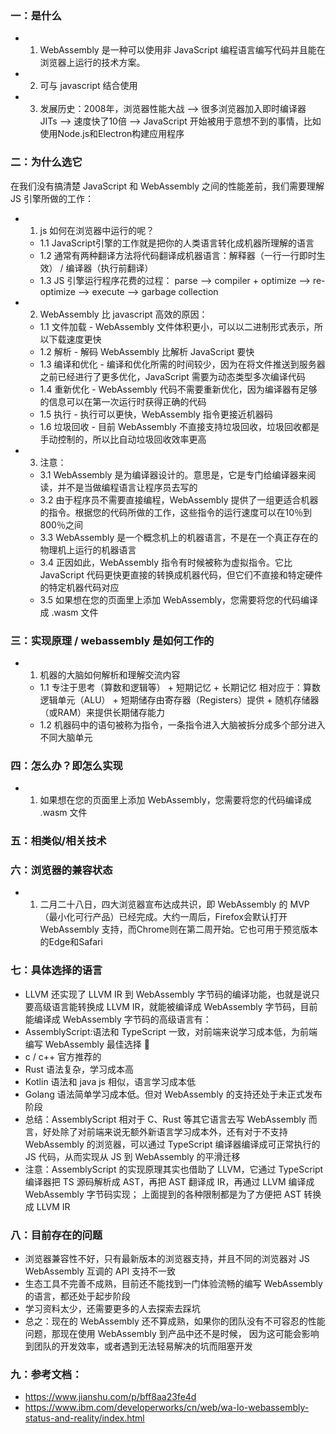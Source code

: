 ### 一：是什么

- 1. WebAssembly 是一种可以使用非 JavaScript 编程语言编写代码并且能在浏览器上运行的技术方案。
- 2. 可与 javascript 结合使用
- 3. 发展历史：2008年，浏览器性能大战 --> 很多浏览器加入即时编译器 JITs --> 速度快了10倍 --> JavaScript 开始被用于意想不到的事情，比如使用Node.js和Electron构建应用程序

### 二：为什么选它

在我们没有搞清楚 JavaScript 和 WebAssembly 之间的性能差前，我们需要理解 JS 引擎所做的工作：

- 1. js 如何在浏览器中运行的呢？
  - 1.1 JavaScript引擎的工作就是把你的人类语言转化成机器所理解的语言
  - 1.2 通常有两种翻译方法将代码翻译成机器语言：解释器（一行一行即时生效） / 编译器（执行前翻译）
  - 1.3 JS 引擎运行程序花费的过程： parse --> compiler + optimize --> re-optimize --> execute --> garbage collection

- 2. WebAssembly 比 javascript 高效的原因：
  - 1.1 文件加载 - WebAssembly 文件体积更小，可以以二进制形式表示，所以下载速度更快
  - 1.2 解析 - 解码 WebAssembly 比解析 JavaScript 要快
  - 1.3 编译和优化 - 编译和优化所需的时间较少，因为在将文件推送到服务器之前已经进行了更多优化，JavaScript 需要为动态类型多次编译代码
  - 1.4 重新优化 - WebAssembly 代码不需要重新优化，因为编译器有足够的信息可以在第一次运行时获得正确的代码
  - 1.5 执行 - 执行可以更快，WebAssembly 指令更接近机器码
  - 1.6 垃圾回收 - 目前 WebAssembly 不直接支持垃圾回收，垃圾回收都是手动控制的，所以比自动垃圾回收效率更高

- 3. 注意：
  - 3.1 WebAssembly 是为编译器设计的。意思是，它是专门给编译器来阅读，并不是当做编程语言让程序员去写的
  - 3.2 由于程序员不需要直接编程，WebAssembly 提供了一组更适合机器的指令。根据您的代码所做的工作，这些指令的运行速度可以在10％到800％之间
  - 3.3 WebAssembly 是一个概念机上的机器语言，不是在一个真正存在的物理机上运行的机器语言
  - 3.4 正因如此，WebAssembly 指令有时候被称为虚拟指令。它比 JavaScript 代码更快更直接的转换成机器代码，但它们不直接和特定硬件的特定机器代码对应
  - 3.5 如果想在您的页面里上添加 WebAssembly，您需要将您的代码编译成 .wasm 文件
  
### 三：实现原理 / webassembly 是如何工作的

- 1. 机器的大脑如何解析和理解交流内容
  - 1.1 专注于思考（算数和逻辑等） + 短期记忆 + 长期记忆
        相对应于：算数逻辑单元（ALU） +  短期储存由寄存器（Registers）提供 + 随机存储器（或RAM）来提供长期储存能力
  - 1.2 机器码中的语句被称为指令，一条指令进入大脑被拆分成多个部分进入不同大脑单元

### 四：怎么办？即怎么实现

- 1. 如果想在您的页面里上添加 WebAssembly，您需要将您的代码编译成 .wasm 文件

### 五：相类似/相关技术

### 六：浏览器的兼容状态

- 1. 二月二十八日，四大浏览器宣布达成共识，即 WebAssembly 的 MVP （最小化可行产品）已经完成。大约一周后，Firefox会默认打开 WebAssembly 支持，而Chrome则在第二周开始。它也可用于预览版本的Edge和Safari

### 七：具体选择的语言

-  LLVM 还实现了 LLVM IR 到 WebAssembly 字节码的编译功能，也就是说只要高级语言能转换成 LLVM IR，就能被编译成 WebAssembly 字节码，目前能编译成 WebAssembly 字节码的高级语言有：
- AssemblyScript:语法和 TypeScript 一致，对前端来说学习成本低，为前端编写 WebAssembly 最佳选择 👏
- c / c++ 官方推荐的
- Rust 语法复杂，学习成本高
- Kotlin 语法和 java js 相似，语言学习成本低
- Golang 语法简单学习成本低。但对 WebAssembly 的支持还处于未正式发布阶段
- 总结：AssemblyScript 相对于 C、Rust 等其它语言去写 WebAssembly 而言，好处除了对前端来说无额外新语言学习成本外，还有对于不支持 WebAssembly 的浏览器，可以通过 TypeScript 编译器编译成可正常执行的 JS 代码，从而实现从 JS 到 WebAssembly 的平滑迁移
- 注意：AssemblyScript 的实现原理其实也借助了 LLVM，它通过 TypeScript 编译器把 TS 源码解析成 AST，再把 AST 翻译成 IR，再通过 LLVM 编译成 WebAssembly 字节码实现； 上面提到的各种限制都是为了方便把 AST 转换成 LLVM IR

### 八：目前存在的问题

- 浏览器兼容性不好，只有最新版本的浏览器支持，并且不同的浏览器对 JS WebAssembly 互调的 API 支持不一致
- 生态工具不完善不成熟，目前还不能找到一门体验流畅的编写 WebAssembly 的语言，都还处于起步阶段
- 学习资料太少，还需要更多的人去探索去踩坑
- 总之：现在的 WebAssembly 还不算成熟，如果你的团队没有不可容忍的性能问题，那现在使用 WebAssembly 到产品中还不是时候， 因为这可能会影响到团队的开发效率，或者遇到无法轻易解决的坑而阻塞开发

### 九：参考文档：

- https://www.jianshu.com/p/bff8aa23fe4d
- https://www.ibm.com/developerworks/cn/web/wa-lo-webassembly-status-and-reality/index.html

